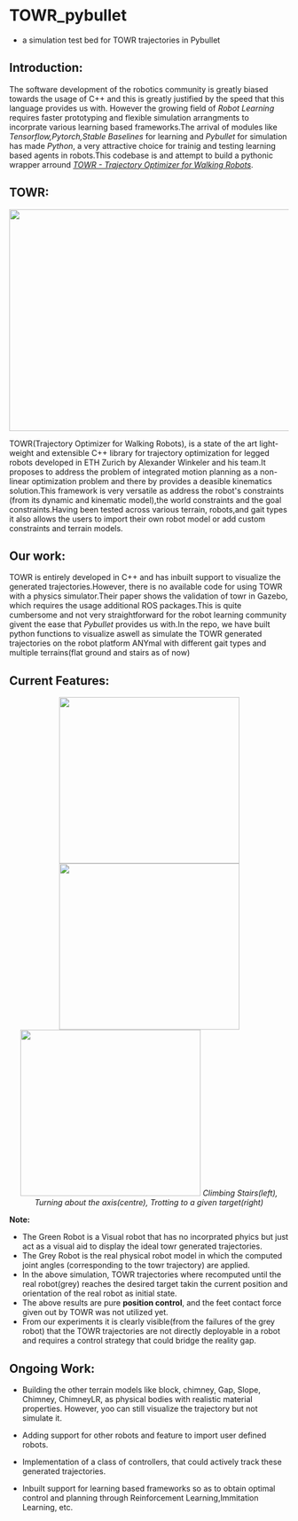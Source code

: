 # TOWR_pybullet
- a simulation test bed for TOWR trajectories in Pybullet

## Introduction:
The software development of the robotics community is greatly biased towards the usage of C++ and this is greatly justified by the speed that this language provides us with. However the growing field of *Robot Learning* requires faster prototyping and flexible simulation arrangments to incorprate various learning based frameworks.The arrival of modules like *Tensorflow,Pytorch,Stable Baselines* for learning and *Pybullet* for simulation has made *Python*, a very attractive choice for trainig and testing learning based agents in robots.This codebase is and attempt to build a pythonic wrapper arround *[TOWR - Trajectory Optimizer for Walking Robots](https://github.com/ethz-adrl/towr)*.

## TOWR:
<p align="center">
   <img width="700" height="400" src="https://github.com/lok-i/towr_pybullet/blob/master/media/towr.gif">
</p>

TOWR(Trajectory Optimizer for Walking Robots), is a state of the art light-weight and extensible C++ library for trajectory optimization for legged robots developed in ETH Zurich by Alexander Winkeler and his team.It proposes to address the problem of integrated motion planning as a non-linear optimization problem and there by provides a deasible kinematics solution.This framework is very versatile as address the robot's constraints (from its dynamic and kinematic model),the world constraints and the goal constraints.Having been tested across various terrain, robots,and gait types it also allows the users to import their own robot model or add custom constraints and terrain models.

## Our work:

TOWR is entirely developed in C++ and has inbuilt support to visualize the generated trajectories.However, there is no available code for using TOWR with a physics simulator.Their paper shows the validation of towr in Gazebo, which requires
the usage additional ROS packages.This is quite cumbersome and not very straightforward for the robot learning community givent the ease that *Pybullet* provides us with.In the repo, we have built python functions to visualize aswell as simulate the TOWR generated trajectories on the robot platform ANYmal with different gait types and multiple terrains(flat ground and stairs as of now)

## Current Features:

<p align="center">
   <img width="325" height="300" src="https://github.com/lok-i/towr_pybullet/blob/master/media/stairs.gif">
   <img width="325" height="300" src="https://github.com/lok-i/towr_pybullet/blob/master/media/turn.gif">
   <img width="325" height="300" src="https://github.com/lok-i/towr_pybullet/blob/master/media/trot.gif">
    <i>Climbing Stairs(left), Turning about the axis(centre), Trotting to a given target(right) </i><br>
</p>

**Note:**

* The Green Robot is a Visual robot that has no incorprated phyics but just act as a visual aid to display the ideal towr generated trajectories.
* The Grey Robot is the real physical robot model in which the computed joint angles (corresponding to the towr trajectory) are applied.
* In the above simulation, TOWR trajectories where recomputed until the real robot(grey) reaches the desired target takin the current position and orientation of the real robot as initial state.
* The above results are pure **position control**, and the feet contact force given out by TOWR was not utilized yet.
* From our experiments it is clearly visible(from the failures of the grey robot) that the TOWR trajectories are not directly deployable in a robot and requires a control strategy that could bridge the reality gap.


## Ongoing Work:

* Building the other terrain models like block, chimney, Gap, Slope, Chimney, ChimneyLR, as physical bodies with realistic material properties. However, yoo can still visualize the trajectory but not simulate it.

* Adding support for other robots and feature to import user defined robots.

* Implementation of a class of controllers, that could actively track these generated trajectories.

* Inbuilt support for learning based frameworks so as to obtain optimal control and planning through Reinforcement Learning,Immitation Learning, etc. 
